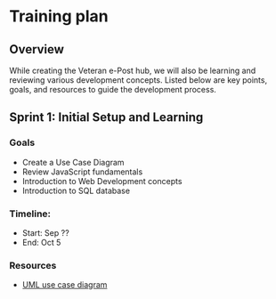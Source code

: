 # Training plan

## Overview
While creating the Veteran e-Post hub, we will also be learning and reviewing various development concepts. Listed below are key points, goals, and resources to guide the development process.

## Sprint 1: Initial Setup and Learning
### Goals
- Create a Use Case Diagram
- Review JavaScript fundamentals
- Introduction to Web Development concepts
- Introduction to SQL database

### Timeline:
- Start: Sep ??
- End: Oct 5

### Resources
- [UML use case diagram](https://youtu.be/4emxjxonNRI?si=kCPDMs0kWstI8tcS)

